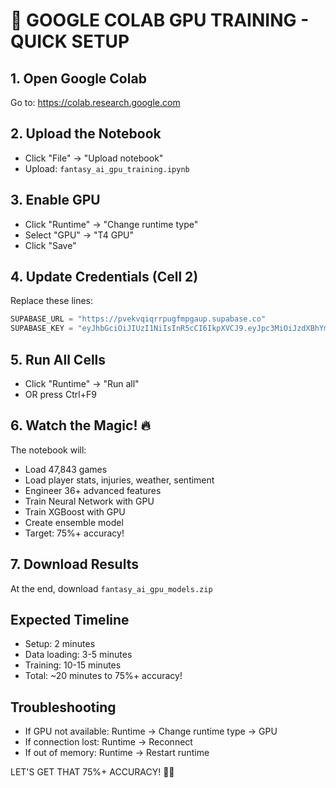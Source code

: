 # 🚀 GOOGLE COLAB GPU TRAINING - QUICK SETUP

## 1. Open Google Colab
Go to: https://colab.research.google.com

## 2. Upload the Notebook
- Click "File" → "Upload notebook"
- Upload: `fantasy_ai_gpu_training.ipynb`

## 3. Enable GPU
- Click "Runtime" → "Change runtime type"
- Select "GPU" → "T4 GPU"
- Click "Save"

## 4. Update Credentials (Cell 2)
Replace these lines:
```python
SUPABASE_URL = "https://pvekvqiqrrpugfmpgaup.supabase.co"
SUPABASE_KEY = "eyJhbGciOiJIUzI1NiIsInR5cCI6IkpXVCJ9.eyJpc3MiOiJzdXBhYmFzZSIsInJlZiI6InB2ZWt2cWlxcnJwdWdmbXBnYXVwIiwicm9sZSI6InNlcnZpY2Vfcm9sZSIsImlhdCI6MTc1MTA0NTA1MiwiZXhwIjoyMDY2NjIxMDUyfQ.EzHZ-WJkjbCXEAVP750VEp38ge35nsjVQ_ajzXadbPE"
```

## 5. Run All Cells
- Click "Runtime" → "Run all"
- OR press Ctrl+F9

## 6. Watch the Magic! 🔥
The notebook will:
- Load 47,843 games
- Load player stats, injuries, weather, sentiment
- Engineer 36+ advanced features
- Train Neural Network with GPU
- Train XGBoost with GPU
- Create ensemble model
- Target: 75%+ accuracy!

## 7. Download Results
At the end, download `fantasy_ai_gpu_models.zip`

## Expected Timeline
- Setup: 2 minutes
- Data loading: 3-5 minutes
- Training: 10-15 minutes
- Total: ~20 minutes to 75%+ accuracy!

## Troubleshooting
- If GPU not available: Runtime → Change runtime type → GPU
- If connection lost: Runtime → Reconnect
- If out of memory: Runtime → Restart runtime

LET'S GET THAT 75%+ ACCURACY! 🚀🔥